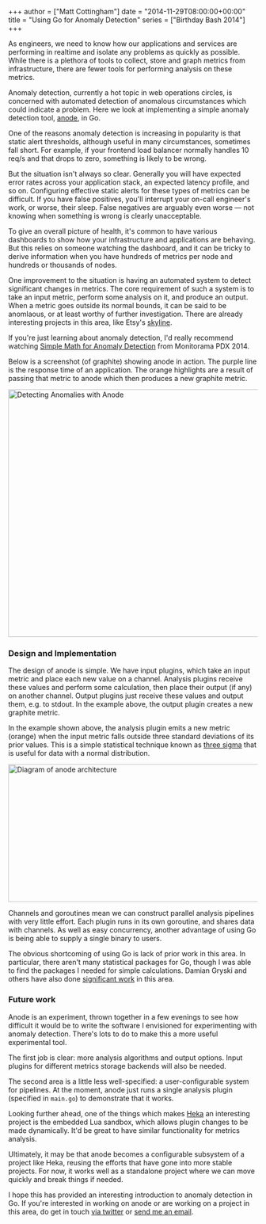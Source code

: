  +++
author = ["Matt Cottingham"]
date = "2014-11-29T08:00:00+00:00"
title = "Using Go for Anomaly Detection"
series = ["Birthday Bash 2014"]
+++


As engineers, we need to know how our applications and services are performing in realtime and isolate any problems as quickly as possible. While there is a plethora of tools to collect, store and graph metrics from infrastructure, there are fewer tools for performing analysis on these metrics.

Anomaly detection, currently a hot topic in web operations circles, is concerned with automated detection of anomalous circumstances which could indicate a problem. Here we look at implementing a simple anomaly detection tool, [anode](https://github.com/mattrco/anode.exp), in Go. 

One of the reasons anomaly detection is increasing in popularity is that static alert thresholds, although useful in many circumstances, sometimes fall short. For example, if your frontend load balancer normally handles 10 req/s and that drops to zero, something is likely to be wrong.

But the situation isn't always so clear. Generally you will have expected error rates across your application stack, an expected latency profile, and so on. Configuring effective static alerts for these types of metrics can be difficult. If you have false positives, you'll interrupt your on-call engineer's work, or worse, their sleep. False negatives are arguably even worse &mdash; not knowing when something is wrong is clearly unacceptable.

To give an overall picture of health, it's common to have various dashboards to show how your infrastructure and applications are behaving. But this relies on someone watching the dashboard, and it can be tricky to derive information when you have hundreds of metrics per node and hundreds or thousands of nodes.

One improvement to the situation is having an automated system to detect significant changes in metrics. The core requirement of such a system is to take an input metric, perform some analysis on it, and produce an output. When a metric goes outside its normal bounds, it can be said to be anomlaous, or at least worthy of further investigation. There are already interesting projects in this area, like Etsy's [skyline](http://github.com/etsy/skyline).

If you're just learning about anomaly detection, I'd really recommend watching [Simple Math for Anomaly Detection](http://vimeo.com/95069158) from Monitorama PDX 2014.

Below is a screenshot (of graphite) showing anode in action. The purple line is the response time of an application. The orange highlights are a result of passing that metric to anode which then produces a new graphite metric.

<img alt="Detecting Anomalies with Anode" src="/postimages/using-go-for-anomaly-detection/threesigma.png" width=803 height=500 />

### Design and Implementation

The design of anode is simple. We have input plugins, which take an input metric and place each new value on a channel. Analysis plugins receive these values and perform some calculation, then place their output (if any) on another channel. Output plugins just receive these values and output them, e.g. to stdout. In the example above, the output plugin creates a new graphite metric.

In the example shown above, the analysis plugin emits a new metric (orange) when the input metric falls outside three standard deviations of its prior values. This is a simple statistical technique known as [three sigma](http://en.wikipedia.org/wiki/68%E2%80%9395%E2%80%9399.7_rule) that is useful for data with a normal distribution.

<img alt="Diagram of anode architecture" src="/postimages/using-go-for-anomaly-detection/anode-diagram.png" width=599 height=278 />

Channels and goroutines mean we can construct parallel analysis pipelines with very little effort. Each plugin runs in its own goroutine, and shares data with channels. As well as easy concurrency, another advantage of using Go is being able to supply a single binary to users.

The obvious shortcoming of using Go is lack of prior work in this area. In particular, there aren't many statistical packages for Go, though I was able to find the packages I needed for simple calculations. Damian Gryski and others have also done [significant work](https://github.com/dgryski/go-change) in this area.

### Future work

Anode is an experiment, thrown together in a few evenings to see how difficult it would be to write the software I envisioned for experimenting with anomaly detection. There's lots to do to make this a more useful experimental tool.

The first job is clear: more analysis algorithms and output options. Input plugins for different metrics storage backends will also be needed.

The second area is a little less well-specified: a user-configurable system for pipelines. At the moment, anode just runs a single analysis plugin (specified in `main.go`) to demonstrate that it works.

Looking further ahead, one of the things which makes [Heka](https://github.com/mozilla-services/heka) an interesting project is the embedded Lua sandbox, which allows plugin changes to be made dynamically. It'd be great to have similar functionality for metrics analysis.

Ultimately, it may be that anode becomes a configurable subsystem of a project like Heka, reusing the efforts that have gone into more stable projects. For now, it works well as a standalone project where we can move quickly and break things if needed.

I hope this has provided an interesting introduction to anomaly detection in Go. If you're interested in working on anode or are working on a project in this area, do get in touch [via twitter](https://twitter.com/mattrco) or [send me an email](mailto:github@volant.is).

